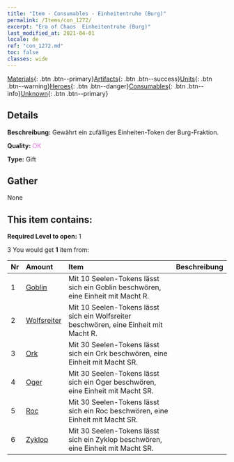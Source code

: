 ```yaml
---
title: "Item - Consumables - Einheitentruhe (Burg)"
permalink: /Items/con_1272/
excerpt: "Era of Chaos  Einheitentruhe (Burg)"
last_modified_at: 2021-04-01
locale: de
ref: "con_1272.md"
toc: false
classes: wide
---
```

 [Materials](/de/Items/){: .btn .btn--primary}[Artifacts](/de/Items/Artifacts/){: .btn .btn--success}[Units](/de/Items/Units/){: .btn .btn--warning}[Heroes](/de/Items/Heroes/){: .btn .btn--danger}[Consumables](/de/Items/Consumables/){: .btn .btn--info}[Unknown](/de/Items/Unknown/){: .btn .btn--primary}

## Details
 **Beschreibung:** Gewährt ein zufälliges Einheiten-Token der Burg-Fraktion.

 **Quality:** <span style="color: #DA70D6">OK</span>

 **Type:** Gift

## Gather

  None

## This item contains:

 **Required Level to open:** 1

 3 You would get **1** item  from:

  | Nr | Amount |     Item    | Beschreibung |
  |:---|:-------|:------------|:-----------:|
  | 1 | [Goblin](/de/Items/unt_217/) | Mit 10 Seelen-Tokens lässt sich ein Goblin beschwören, eine Einheit mit Macht R. | 
  | 2 | [Wolfsreiter](/de/Items/unt_218/) | Mit 10 Seelen-Tokens lässt sich ein Wolfsreiter beschwören, eine Einheit mit Macht R. | 
  | 3 | [Ork](/de/Items/unt_219/) | Mit 30 Seelen-Tokens lässt sich ein Ork beschwören, eine Einheit mit Macht SR. | 
  | 4 | [Oger](/de/Items/unt_220/) | Mit 30 Seelen-Tokens lässt sich ein Oger beschwören, eine Einheit mit Macht SR. | 
  | 5 | [Roc](/de/Items/unt_221/) | Mit 30 Seelen-Tokens lässt sich ein Roc beschwören, eine Einheit mit Macht SR. | 
  | 6 | [Zyklop](/de/Items/unt_222/) | Mit 30 Seelen-Tokens lässt sich ein Zyklop beschwören, eine Einheit mit Macht SR. | 
